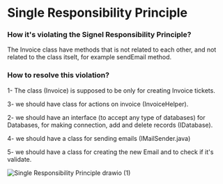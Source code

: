 # Single Responsibility Principle
### How it's violating the Signel Responsibility Principle?
The Invoice class have methods that is not related to each other, and not related to the class itselt, for example sendEmail method.



### How to resolve this violation?
1- The class (Invoice) is supposed to be only for creating Invoice tickets.


3- we should have class for actions on invoice (InvoiceHelper).


2- we should have an interface (to accept any type of databases) for Databases, for making connection, add and delete records (IDatabase).


4- we should have a class for sending emails (IMailSender.java)

5- we should have a class for creating the new Email and to check if it's validate.

![Single Responsibility Principle drawio (1)](https://user-images.githubusercontent.com/58006991/196507779-1f45f313-8bf9-49d4-83f6-d8f96cb0bc3d.png)
